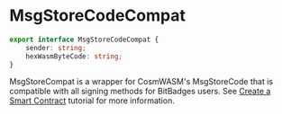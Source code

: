 # MsgStoreCodeCompat

```typescript
export interface MsgStoreCodeCompat {
    sender: string;
    hexWasmByteCode: string;
}
```

MsgStoreCompat is a wrapper for CosmWASM's MsgStoreCode that is compatible with all signing methods for BitBadges users. See [Create a Smart Contract](../create-a-wasm-contract.md) tutorial for more information.
